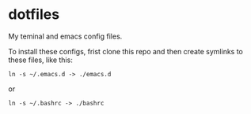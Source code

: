 dotfiles
========

My teminal and emacs config files.

To install these configs, frist clone this repo and then create symlinks to these files, like this:

```
ln -s ~/.emacs.d -> ./emacs.d
```

or

```
ln -s ~/.bashrc -> ./bashrc

```
